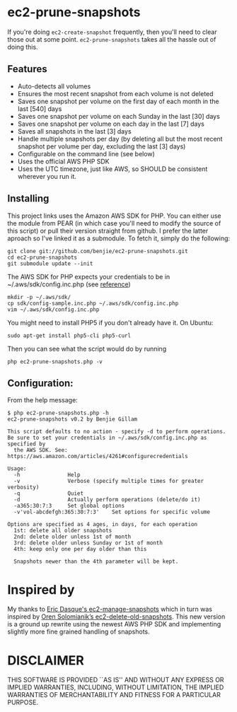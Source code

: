 # ec2-prune-snapshots

If you're doing `ec2-create-snapshot` frequently, then you'll need to clear those out at some point. `ec2-prune-snapshots` takes all the hassle out of doing this.

## Features

 * Auto-detects all volumes
 * Ensures the most recent snapshot from each volume is not deleted
 * Saves one snapshot per volume on the first day of each month in the last [540] days
 * Saves one snapshot per volume on each Sunday in the last [30] days
 * Saves one snapshot per volume on each day in the last [7] days
 * Saves all snapshots in the last [3] days
 * Handle multiple snapshots per day (by deleting all but the most recent snapshot per volume per day, excluding the last [3] days)
 * Configurable on the command line (see below)
 * Uses the official AWS PHP SDK
 * Uses the UTC timezone, just like AWS, so SHOULD be consistent
   wherever you run it.

## Installing

This project links uses the Amazon AWS SDK for PHP.
You can either use the module from PEAR (in which case you'll need to
modify the source of this script) or pull their version
straight from github. I prefer the latter aproach so I've linked
it as a submodule. To fetch it, simply do the following:

    git clone git://github.com/benjie/ec2-prune-snapshots.git
    cd ec2-prune-snapshots
    git submodule update --init

The AWS SDK for PHP expects your credentials to be in ~/.aws/sdk/config.inc.php
(see [reference](https://aws.amazon.com/articles/4261#configurecredentials))

    mkdir -p ~/.aws/sdk/
    cp sdk/config-sample.inc.php ~/.aws/sdk/config.inc.php
    vim ~/.aws/sdk/config.inc.php

You might need to install PHP5 if you don't already have it. On Ubuntu:

    sudo apt-get install php5-cli php5-curl

Then you can see what the script would do by running

    php ec2-prune-snapshots.php -v

## Configuration:

From the help message:

    $ php ec2-prune-snapshots.php -h
    ec2-prune-snapshots v0.2 by Benjie Gillam

    This script defaults to no action - specify -d to perform operations.
    Be sure to set your credentials in ~/.aws/sdk/config.inc.php as specified by
      the AWS SDK. See: https://aws.amazon.com/articles/4261#configurecredentials

    Usage:
      -h               Help
      -v               Verbose (specify multiple times for greater verbosity)
      -q               Quiet
      -d               Actually perform operations (delete/do it)
      -a365:30:7:3     Set global options
      -v'vol-abcdefgh:365:30:7:3'    Set options for specific volume

    Options are specified as 4 ages, in days, for each operation
      1st: delete all older snapshots
      2nd: delete older unless 1st of month
      3rd: delete older unless Sunday or 1st of month
      4th: keep only one per day older than this

      Snapshots newer than the 4th parameter will be kept.

# Inspired by

My thanks to [Eric Dasque's ec2-manage-snapshots][ec2-manage-snapshots] which in turn was inspired by [Oren Solomianik’s ec2-delete-old-snapshots][ec2-delete-old-snapshots]. This new version is a ground up rewrite using the newest AWS PHP SDK and implementing slightly more fine grained handling of snapshots.

[ec2-manage-snapshots]: https://github.com/edasque/ec2-manage-snapshots
[ec2-delete-old-snapshots]: http://code.google.com/p/ec2-delete-old-snapshots/

# DISCLAIMER

THIS SOFTWARE IS PROVIDED ``AS IS'' AND WITHOUT ANY EXPRESS OR IMPLIED WARRANTIES, INCLUDING, WITHOUT LIMITATION, THE IMPLIED WARRANTIES OF MERCHANTABILITY AND FITNESS FOR A PARTICULAR PURPOSE.
